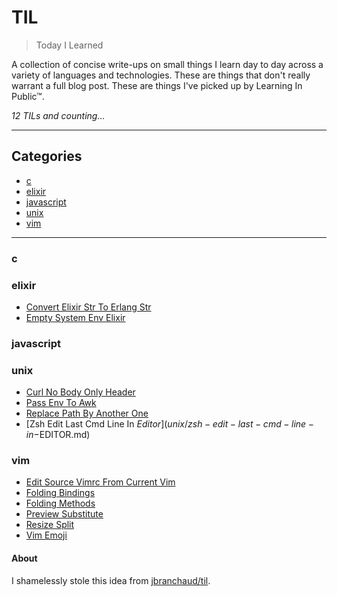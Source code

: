 <h1>TIL</h1>

> Today I Learned

A collection of concise write-ups on small things I learn day to day across a
variety of languages and technologies. These are things that don't really
warrant a full blog post. These are things I've picked up by Learning In Public™.

_12 TILs and counting..._


---


<h2>Categories</h2>

* [c](#c)
* [elixir](#elixir)
* [javascript](#javascript)
* [unix](#unix)
* [vim](#vim)


---


<h3 id="c">c</h3>


<h3 id="elixir">elixir</h3>

- [Convert Elixir Str To Erlang Str](elixir/convert-elixir-str-to-erlang-str.md)
- [Empty System Env Elixir](elixir/empty-system-env-elixir.md)

<h3 id="javascript">javascript</h3>


<h3 id="unix">unix</h3>

- [Curl No Body Only Header](unix/curl-no-body-only-header.md)
- [Pass Env To Awk](unix/pass-env-to-awk.md)
- [Replace Path By Another One](unix/replace-PATH-by-another-one.md)
- [Zsh Edit Last Cmd Line In $Editor](unix/zsh-edit-last-cmd-line-in-$EDITOR.md)

<h3 id="vim">vim</h3>

- [Edit Source Vimrc From Current Vim](vim/edit-source-vimrc-from-current-vim.md)
- [Folding Bindings](vim/folding-bindings.md)
- [Folding Methods](vim/folding-methods.md)
- [Preview Substitute](vim/preview-substitute.md)
- [Resize Split](vim/resize-split.md)
- [Vim Emoji](vim/vim-emoji.md)


<h4>About</h4>

I shamelessly stole this idea from
[jbranchaud/til](https://github.com/jbranchaud/til).
